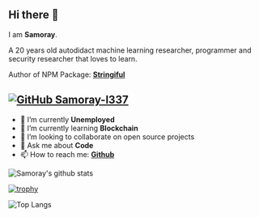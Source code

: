 
## Hi there 👋

I am **Samoray**.

A 20 years old autodidact machine learning researcher, programmer and security researcher that loves to learn.

Author of NPM Package: **[Stringiful](https://www.npmjs.com/package/stringiful)**

[![GitHub Samoray-l337](https://img.shields.io/github/followers/Samoray-l337?label=follow&style=social)](https://github.com/Samoray-l337)
---

- 🔭 I’m currently **Unemployed**
- 🌱 I’m currently learning **Blockchain**
- 👯 I’m looking to collaborate on open source projects
- 💬 Ask me about **Code**
- 📫 How to reach me:
  **[Github](hhttps://github.com/Samoray-l337)**

![Samoray's github stats](https://github-readme-stats.vercel.app/api?username=Samoray-l337&show_icons=true&hide_border=true&theme=dark)

[![trophy](https://github-profile-trophy.vercel.app/?username=Samoray-l337&theme=juicyfresh)](https://github.com/ryo-ma/github-profile-trophy)

![Top Langs](https://github-readme-stats.vercel.app/api/top-langs/?username=Samoray-l337&layout=compact&theme=dark&hide_border=true)

